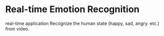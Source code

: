 # Real-time Emotion Recognition
real-time application Recognize the human state (happy, sad, angry. etc.) from video.
